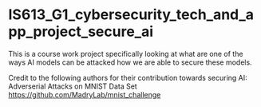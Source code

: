 # IS613_G1_cybersecurity_tech_and_app_project_secure_ai
This is a course work project specifically looking at what are one of the ways AI models can be attacked how we are able to secure these models.

Credit to the following authors for their contribution towards securing AI:
Adverserial Attacks on MNIST Data Set https://github.com/MadryLab/mnist_challenge 
